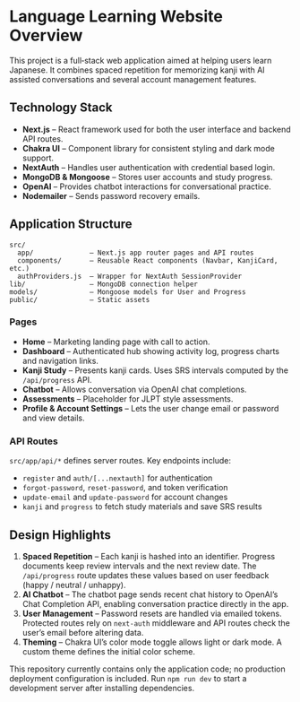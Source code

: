 # Language Learning Website Overview

This project is a full‑stack web application aimed at helping users learn Japanese. It combines spaced repetition for memorizing kanji with AI assisted conversations and several account management features.

## Technology Stack

- **Next.js** – React framework used for both the user interface and backend API routes.
- **Chakra UI** – Component library for consistent styling and dark mode support.
- **NextAuth** – Handles user authentication with credential based login.
- **MongoDB & Mongoose** – Stores user accounts and study progress.
- **OpenAI** – Provides chatbot interactions for conversational practice.
- **Nodemailer** – Sends password recovery emails.

## Application Structure

```
src/
  app/              – Next.js app router pages and API routes
  components/       – Reusable React components (Navbar, KanjiCard, etc.)
  authProviders.js  – Wrapper for NextAuth SessionProvider
lib/                – MongoDB connection helper
models/             – Mongoose models for User and Progress
public/             – Static assets
```

### Pages
- **Home** – Marketing landing page with call to action.
- **Dashboard** – Authenticated hub showing activity log, progress charts and navigation links.
- **Kanji Study** – Presents kanji cards. Uses SRS intervals computed by the `/api/progress` API.
- **Chatbot** – Allows conversation via OpenAI chat completions.
- **Assessments** – Placeholder for JLPT style assessments.
- **Profile & Account Settings** – Lets the user change email or password and view details.

### API Routes
`src/app/api/*` defines server routes. Key endpoints include:
- `register` and `auth/[...nextauth]` for authentication
- `forgot-password`, `reset-password`, and token verification
- `update-email` and `update-password` for account changes
- `kanji` and `progress` to fetch study materials and save SRS results

## Design Highlights

1. **Spaced Repetition** – Each kanji is hashed into an identifier. Progress documents keep review intervals and the next review date. The `/api/progress` route updates these values based on user feedback (happy / neutral / unhappy).
2. **AI Chatbot** – The chatbot page sends recent chat history to OpenAI’s Chat Completion API, enabling conversation practice directly in the app.
3. **User Management** – Password resets are handled via emailed tokens. Protected routes rely on `next-auth` middleware and API routes check the user’s email before altering data.
4. **Theming** – Chakra UI’s color mode toggle allows light or dark mode. A custom theme defines the initial color scheme.

This repository currently contains only the application code; no production deployment configuration is included. Run `npm run dev` to start a development server after installing dependencies.

